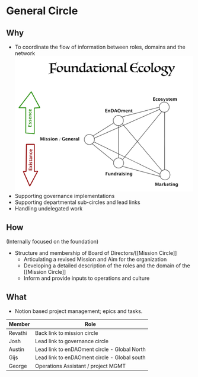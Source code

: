# General Circle

## Why
- To coordinate the flow of information between roles, domains and the network
![](assets/FoundationalEcologySmall.jpg)
- Supporting governance implementations
- Supporting departmental sub-circles and lead links
- Handling undelegated work

## How
(Internally focused on the foundation)

- Structure and membership of Board of Directors/[[Mission Circle]]  
	- Articulating a revised Mission and Aim for the organization
	- Developing a detailed description of the roles and the domain of the [[Mission Circle]]
	- Inform and provide inputs to operations and culture

## What
- Notion based project management; epics and tasks.


| Member | Role |
|---|---|
| Revathi | Back link to mission circle |
| Josh | Lead link to governance circle |
| Austin | Lead link to enDAOment circle - Global North |
| Gijs | Lead link to enDAOment circle - Global south |
| George | Operations Assistant / project MGMT |


